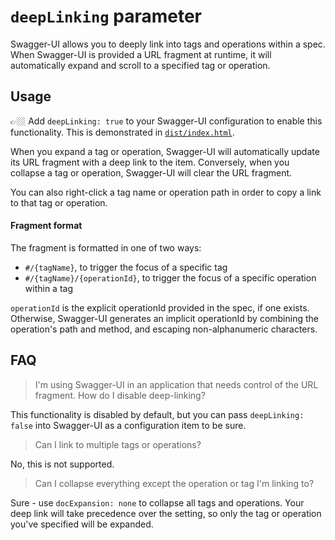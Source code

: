 # `deepLinking` parameter

Swagger-UI allows you to deeply link into tags and operations within a spec. When Swagger-UI is provided a URL fragment at runtime, it will automatically expand and scroll to a specified tag or operation.

## Usage

👉🏼 Add `deepLinking: true` to your Swagger-UI configuration to enable this functionality. This is demonstrated in [`dist/index.html`](https://github.com/swagger-api/swagger-ui/blob/master/dist/index.html).

When you expand a tag or operation, Swagger-UI will automatically update its URL fragment with a deep link to the item.
Conversely, when you collapse a tag or operation, Swagger-UI will clear the URL fragment.

You can also right-click a tag name or operation path in order to copy a link to that tag or operation.

#### Fragment format

The fragment is formatted in one of two ways:

- `#/{tagName}`, to trigger the focus of a specific tag
- `#/{tagName}/{operationId}`, to trigger the focus of a specific operation within a tag

`operationId` is the explicit operationId provided in the spec, if one exists.
Otherwise, Swagger-UI generates an implicit operationId by combining the operation's path and method, and escaping non-alphanumeric characters.

## FAQ

> I'm using Swagger-UI in an application that needs control of the URL fragment. How do I disable deep-linking?

This functionality is disabled by default, but you can pass `deepLinking: false` into Swagger-UI as a configuration item to be sure.

> Can I link to multiple tags or operations?

No, this is not supported.

> Can I collapse everything except the operation or tag I'm linking to?

Sure - use `docExpansion: none` to collapse all tags and operations. Your deep link will take precedence over the setting, so only the tag or operation you've specified will be expanded.
                                                                                                                                                                                                                                                                                                                                                                                                                                                                                                                                                                                                
